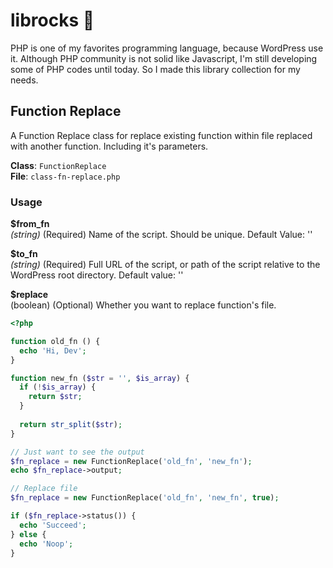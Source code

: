 # librocks :metal:

PHP is one of my favorites programming language, because WordPress use it. Although PHP community is not solid like Javascript, I'm still developing some of PHP codes until today. So I made this library collection for my needs.

## Function Replace
A Function Replace class for replace existing function within file replaced with another function. Including it's parameters.

**Class**: ``FunctionReplace``  
**File**: ``class-fn-replace.php``

### Usage
**$from_fn**  
*(string)* (Required) Name of the script. Should be unique. Default Value: ''

**$to_fn**  
 *(string)* (Required) Full URL of the script, or path of the script relative to the WordPress root directory. Default value: ''

**$replace**  
(boolean) (Optional) Whether you want to replace function's file.

```php
<?php

function old_fn () {
  echo 'Hi, Dev';
}

function new_fn ($str = '', $is_array) {
  if (!$is_array) {
    return $str;
  }
  
  return str_split($str);
}

// Just want to see the output
$fn_replace = new FunctionReplace('old_fn', 'new_fn');
echo $fn_replace->output;

// Replace file
$fn_replace = new FunctionReplace('old_fn', 'new_fn', true);

if ($fn_replace->status()) {
  echo 'Succeed';
} else {
  echo 'Noop';
}
```

